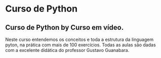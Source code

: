 <h1>Curso de Python</h1> 
 <h2>Curso de Python by Curso em vídeo.</h2>
 Neste curso entendemos os conceitos e toda a estrutura da linguagem pyton, na prática com mais de 100 exercícios.
 Todas as aulas são dadas com a excelente didática do professor Gustavo Guanabara.